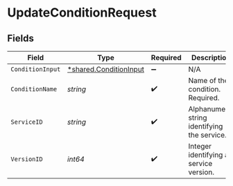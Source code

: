 # UpdateConditionRequest


## Fields

| Field                                                           | Type                                                            | Required                                                        | Description                                                     | Example                                                         |
| --------------------------------------------------------------- | --------------------------------------------------------------- | --------------------------------------------------------------- | --------------------------------------------------------------- | --------------------------------------------------------------- |
| `ConditionInput`                                                | [*shared.ConditionInput](../../models/shared/conditioninput.md) | :heavy_minus_sign:                                              | N/A                                                             |                                                                 |
| `ConditionName`                                                 | *string*                                                        | :heavy_check_mark:                                              | Name of the condition. Required.                                | test-condition                                                  |
| `ServiceID`                                                     | *string*                                                        | :heavy_check_mark:                                              | Alphanumeric string identifying the service.                    | SU1Z0isxPaozGVKXdv0eY                                           |
| `VersionID`                                                     | *int64*                                                         | :heavy_check_mark:                                              | Integer identifying a service version.                          | 1                                                               |